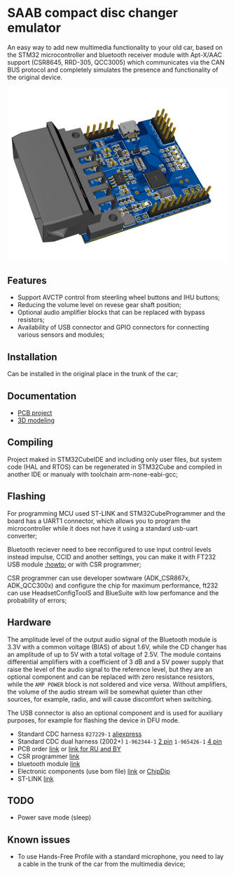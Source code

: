 # SAAB compact disc changer emulator

An easy way to add new multimedia functionality to your old car, based on the STM32 microcontroller and bluetooth receiver module with Apt-X/AAC support (CSR8645, RRD-305, QCC3005) which communicates via the CAN BUS protocol and completely simulates the presence and functionality of the original device.

![3d render](Pcb/3D_PCB.png)

## Features

- Support AVCTP control from steerling wheel buttons and IHU buttons;
- Reducing the volume level on revese gear shaft position;
- Optional audio amplifier blocks that can be replaced with bypass resistors;
- Availability of USB connector and GPIO connectors for connecting various sensors and modules;

## Installation

Can be installed in the original place in the trunk of the car;

## Documentation

- [PCB project](https://oshwlab.com/germka/cdcemu_stm32)
- [3D modeling](https://www.tinkercad.com/things/ilOajaed17D-saabcdcemuv20?sharecode=B5w6PaUzLr1GzISFAL70bzKVDpNO_U5eLHJtqSOlsjQ)

## Compiling

Project maked in STM32CubeIDE and including only user files, but system code (HAL and RTOS) can be regenerated in STM32Cube and compiled in another IDE or manualy with toolchain arm-none-eabi-gcc;

## Flashing

For programming MCU used ST-LINK and STM32CubeProgrammer and the board has a UART1 connector, which allows you to program the microcontroller while it does not have it using a standard usb-uart converter;

Bluetooth reciever need to bee reconfigured to use input control levels instead impulse, CCID and another settings, you can make it with FT232 USB module [:howto:](https://bois083.wordpress.com/2016/10/08/playing-audio-files-with-csr8645-bluetooth-chip/) or with CSR programmer;

CSR programmer can use developer sowtware (ADK_CSR867x, ADK_QCC300x) and configure the chip for maximum performance, ft232 can use HeadsetConfigToolS and BlueSuite with low perfomance and the probability of errors;

## Hardware

The amplitude level of the output audio signal of the Bluetooth module is 3.3V with a common voltage (BIAS) of about 1.6V, while the CD changer has an amplitude of up to 5V with a total voltage of 2.5V. The module contains differential amplifiers with a coefficient of 3 dB and a 5V power supply that raise the level of the audio signal to the reference level, but they are an optional component and can be replaced with zero resistance resistors, while the `AMP POWER` block is not soldered and vice versa. Without amplifiers, the volume of the audio stream will be somewhat quieter than other sources, for example, radio, and will cause discomfort when switching.

The USB connector is also an optional component and is used for auxiliary purposes, for example for flashing the device in DFU mode.

- Standard CDC harness `827229-1` [aliexpress](https://aliexpress.ru/wholesale?SearchText=827229-1)
- Standard CDC dual harness (2002+) `1-962344-1` [2 pin](https://aliexpress.ru/wholesale?SearchText=1-962344-1) `1-965426-1` [4 pin](https://aliexpress.ru/wholesale?SearchText=1-965426-1)
- PCB order [link](https://jlcpcb.com/) or [link for RU and BY](https://www.pcbwave.com/)
- CSR programmer [link](https://aliexpress.ru/wholesale?SearchText=CSR+Bluetooth+burner)
- bluetooth module [link](https://aliexpress.ru/wholesale?SearchText=RRD305)
- Electronic components (use bom file) [link](https://www.lcsc.com/) or [ChipDip](https://www.chipdip.ru/)
- ST-LINK [link](https://aliexpress.ru/wholesale?SearchText=st-link)

## TODO

- Power save mode (sleep)

## Known issues

- To use Hands-Free Profile with a standard microphone, you need to lay a cable in the trunk of the car from the multimedia device;
